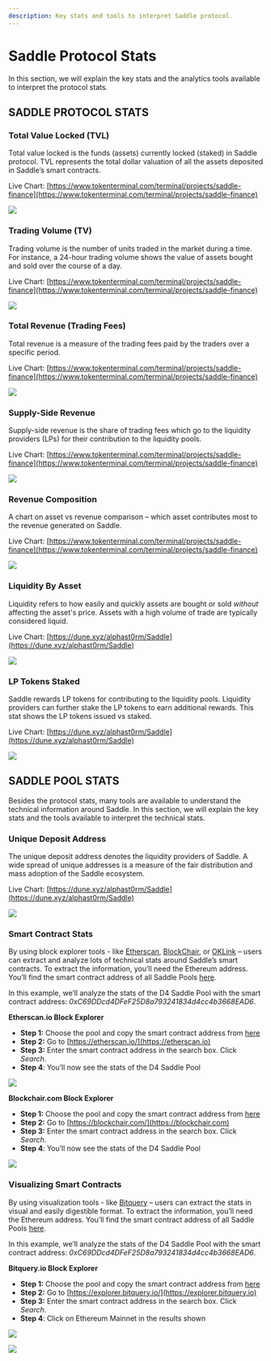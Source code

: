 ```yaml
---
description: Key stats and tools to interpret Saddle protocol.
---
```


# Saddle Protocol Stats

In this section, we will explain the key stats and the analytics tools available to interpret the protocol stats.

## **SADDLE PROTOCOL STATS**

### **Total Value Locked (TVL)**

Total value locked is the funds (assets) currently locked (staked) in Saddle protocol. TVL represents the total dollar valuation of all the assets deposited in Saddle’s smart contracts.

Live Chart: [https://www.tokenterminal.com/terminal/projects/saddle-finance](https://www.tokenterminal.com/terminal/projects/saddle-finance)

![](.gitbook/assets/TVL.png)

### **Trading Volume (TV)**

Trading volume is the number of units traded in the market during a time. For instance, a 24-hour trading volume shows the value of assets bought and sold over the course of a day.

Live Chart: [https://www.tokenterminal.com/terminal/projects/saddle-finance](https://www.tokenterminal.com/terminal/projects/saddle-finance)

![](.gitbook/assets/TV.png)

### **Total Revenue (Trading Fees)**

Total revenue is a measure of the trading fees paid by the traders over a specific period.

Live Chart: [https://www.tokenterminal.com/terminal/projects/saddle-finance](https://www.tokenterminal.com/terminal/projects/saddle-finance)

![](<.gitbook/assets/Trading Fee.png>)

### **Supply-Side Revenue**

Supply-side revenue is the share of trading fees which go to the liquidity providers (LPs) for their contribution to the liquidity pools.

Live Chart: [https://www.tokenterminal.com/terminal/projects/saddle-finance](https://www.tokenterminal.com/terminal/projects/saddle-finance)

![](<.gitbook/assets/Supply Side Rev.png>)

### **Revenue Composition**

A chart on asset vs revenue comparison – which asset contributes most to the revenue generated on Saddle.

Live Chart: [https://www.tokenterminal.com/terminal/projects/saddle-finance](https://www.tokenterminal.com/terminal/projects/saddle-finance)

![](<.gitbook/assets/Rev Comp.png>)

### **Liquidity By Asset**

Liquidity refers to how easily and quickly assets are bought or sold _without_ affecting the asset's price. Assets with a high volume of trade are typically considered liquid.

Live Chart: [https://dune.xyz/alphast0rm/Saddle](https://dune.xyz/alphast0rm/Saddle)

![](<.gitbook/assets/Asset Liquidity.png>)

### **LP Tokens Staked**

Saddle rewards LP tokens for contributing to the liquidity pools. Liquidity providers can further stake the LP tokens to earn additional rewards. This stat shows the LP tokens issued vs staked.

Live Chart: [https://dune.xyz/alphast0rm/Saddle](https://dune.xyz/alphast0rm/Saddle)

![](<.gitbook/assets/LP Staked.png>)

## **SADDLE POOL STATS**

Besides the protocol stats, many tools are available to understand the technical information around Saddle. In this section, we will explain the key stats and the tools available to interpret the technical stats.

### **Unique Deposit Address**

The unique deposit address denotes the liquidity providers of Saddle. A wide spread of unique addresses is a measure of the fair distribution and mass adoption of the Saddle ecosystem.

Live Chart: [https://dune.xyz/alphast0rm/Saddle](https://dune.xyz/alphast0rm/Saddle)

![](<.gitbook/assets/Unique Dep Address.png>)

### **Smart Contract Stats**

By using block explorer tools - like [Etherscan](https://etherscan.io), [BlockChair](https://blockchair.com), or [OKLink](https://www.oklink.com) – users can extract and analyze lots of technical stats around Saddle’s smart contracts. To extract the information, you’ll need the Ethereum address. You’ll find the smart contract address of all Saddle Pools [here](https://docs.saddle.finance/contracts).

In this example, we’ll analyze the stats of the D4 Saddle Pool with the smart contract address: _0xC69DDcd4DFeF25D8a793241834d4cc4b3668EAD6_.

**Etherscan.io Block Explorer**

- **Step 1:** Choose the pool and copy the smart contract address from [here](https://docs.saddle.finance/contracts)
- **Step 2:** Go to [https://etherscan.io/](https://etherscan.io)
- **Step 3:** Enter the smart contract address in the search box. Click _Search_.
- **Step 4**: You’ll now see the stats of the D4 Saddle Pool

![](.gitbook/assets/Explorer.png)

**Blockchair.com Block Explorer**

- **Step 1:** Choose the pool and copy the smart contract address from [here](https://docs.saddle.finance/contracts)
- **Step 2:** Go to [https://blockchair.com/](https://blockchair.com)
- **Step 3:** Enter the smart contract address in the search box. Click _Search_.
- **Step 4**: You’ll now see the stats of the D4 Saddle Pool

![](<.gitbook/assets/Explorer 2.png>)

### **Visualizing Smart Contracts**

By using visualization tools - like [Bitquery](https://explorer.bitquery.io) – users can extract the stats in visual and easily digestible format. To extract the information, you’ll need the Ethereum address. You’ll find the smart contract address of all Saddle Pools [here](https://docs.saddle.finance/contracts).

In this example, we’ll analyze the stats of the D4 Saddle Pool with the smart contract address: _0xC69DDcd4DFeF25D8a793241834d4cc4b3668EAD6_.

**Bitquery.io Block Explorer**

- **Step 1:** Choose the pool and copy the smart contract address from [here](https://docs.saddle.finance/contracts)
- **Step 2:** Go to [https://explorer.bitquery.io/](https://explorer.bitquery.io)
- **Step 3:** Enter the smart contract address in the search box. Click _Search_.
- **Step 4**: Click on Ethereum Mainnet in the results shown

![](<.gitbook/assets/Visual 1.png>)

![](<.gitbook/assets/Visual 2.png>)
